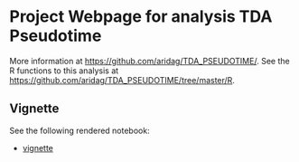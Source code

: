 # Project Webpage for analysis TDA Pseudotime

More information at <https://github.com/aridag/TDA_PSEUDOTIME/>.
See the R functions to this analysis at <https://github.com/aridag/TDA_PSEUDOTIME/tree/master/R>.

## Vignette

See the following rendered notebook:
- [vignette](vignette.html)